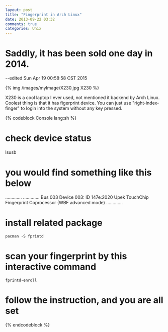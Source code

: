 ```yaml
---
layout: post
title: "Fingerprint in Arch Linux"
date: 2013-09-22 03:32
comments: true
categories: Unix
---
```


# Saddly, it has been sold one day in 2014.
--edited Sun Apr 19 00:58:58 CST 2015

{% img /images/myImage/X230.jpg X230 %}

X230 is a cool laptop I ever used, not mentioned it backend by Arch Linux. Coolest thing is that it has figerprint device.
You can just use "right-index-finger" to login into the system without any key pressed.

{% codeblock Console lang:sh %}
# check device status
lsusb

# you would find something like this below
.............
    .............
Bus 003 Device 003: ID 147e:2020 Upek TouchChip Fingerprint Coprocessor (WBF advanced mode)
    .............

# install related package
    pacman -S fprintd

# scan your fingerprint by this interactive command
    fprintd-enroll
# follow the instruction, and you are all set

{% endcodeblock %}
